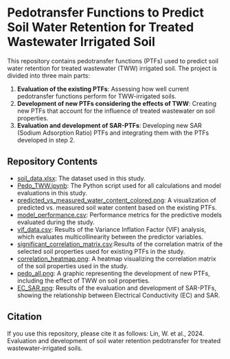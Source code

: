 # Pedotransfer Functions to Predict Soil Water Retention for Treated Wastewater Irrigated Soil

This repository contains pedotransfer functions (PTFs) used to predict soil water retention for treated wastewater (TWW) irrigated soil. The project is divided into three main parts:

1. **Evaluation of the existing PTFs**: Assessing how well current pedotransfer functions perform for TWW-irrigated soils.
2. **Development of new PTFs considering the effects of TWW**: Creating new PTFs that account for the influence of treated wastewater on soil properties.
3. **Evaluation and development of SAR-PTFs**: Developing new SAR (Sodium Adsorption Ratio) PTFs and integrating them with the PTFs developed in step 2.

## Repository Contents

- [soil_data.xlsx](./soil_data.xlsx): The dataset used in this study.
- [Pedo_TWW.ipynb](./Pedo_TWW.ipynb): The Python script used for all calculations and model evaluations in this study.
- [predicted_vs_measured_water_content_colored.png](./predicted_vs_measured_water_content_colored.png): A visualization of predicted vs. measured soil water content based on the existing PTFs.
- [model_performance.csv](./model_performance.csv): Performance metrics for the predictive models evaluated during the study.
- [vif_data.csv](./vif_data.csv): Results of the Variance Inflation Factor (VIF) analysis, which evaluates multicollinearity between the predictor variables.
- [significant_correlation_matrix.csv](./significant_correlation_matrix.csv):Results of the correlation matrix of the selected soil properties used for existing PTFs in the study.
- [correlation_heatmap.png](./correlation_heatmap.png): A heatmap visualizing the correlation matrix of the soil properties used in the study.
- [pedo_all.png](./pedo_all.png): A graphic representing the development of new PTFs, including the effect of TWW on soil properties.
- [EC_SAR.png](./EC_SAR.png): Results of the evaluation and development of SAR-PTFs, showing the relationship between Electrical Conductivity (EC) and SAR.

## Citation
If you use this repository, please cite it as follows:
Lin, W. et al., 2024. Evaluation and development of soil water retention pedotransfer for treated wastewater-irrigated soils.
